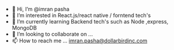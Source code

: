 - 👋 Hi, I’m @imran pasha 
- 👀 I’m interested in React.js/react native / forntend tech's
- 🌱 I’m currently learning Backend tech's such as Node ,express, MongoDB
- 💞️ I’m looking to collaborate on ...
- 📫 How to reach me ... imran.pasha@dollarbirdinc.com

<!---
imran-dollar/imran-dollar is a ✨ special ✨ repository because its `README.md` (this file) appears on your GitHub profile.
You can click the Preview link to take a look at your changes.
--->
